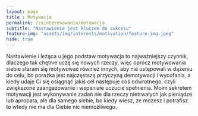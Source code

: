 ```yaml
--- 
layout: page 
title : Motywacja 
permalink: /zainteresowania/motywacja
subtitle: "Nastawienie jest kluczem do sukcesu" 
feature-img: "assets/img/interests/motivation/feature-img.jpeg"
hide: true
---
```


Nastawienie i leżąca u jego podstaw motywacja to najważniejszy czynnik, dlaczego tak chętnie uczę się nowych rzeczy, więc oprócz motywowania siebie staram się motywować również innych, aby nie ustępowali w dążeniu do celu, bo porażka jest najczęstszą przyczyną demotywacji i wycofania, a kiedy udaje Ci się osiągnąć jakiś cel następuje coś odwrotnego, czyli zwiększone zaangażowanie i wspaniałe uczucie spełnienia. Moim sekretem motywacji jest wykonywanie zadań nie dla rzeczy nietrwałych jak pieniądze lub aprobata, ale dla samego siebie, bo kiedy wiesz, że możesz i potrafisz to wtedy nie ma dla Ciebie nic niemożliwego.